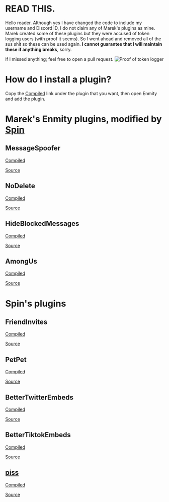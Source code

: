 # READ THIS.
Hello reader. Although yes I have changed the code to include my username and Discord ID, I do not claim any of Marek's plugins as mine. Marek created some of these plugins but they were accused of token logging users (with proof it seems). So I went ahead and removed all of the sus shit so these can be used again. **I cannot guarantee that I will maintain these if anything breaks**, sorry.

If I missed anything; feel free to open a pull request.
![Proof of token logger](https://cdn.spin.rip/r/DiscordDevelopment_7206243177.png)

# How do I install a plugin?
Copy the [Compiled](/#) link under the plugin that you want, then open Enmity and add the plugin.

# Marek's Enmity plugins, modified by [Spin](https://spin.rip)

## MessageSpoofer
[Compiled](https://raw.githubusercontent.com/spinfal/enmity-plugins/master/dist/MessageSpoofer.js)

[Source](https://github.com/spinfal/enmity-plugins/tree/master/MessageSpoofer)
## NoDelete
[Compiled](https://raw.githubusercontent.com/spinfal/enmity-plugins/master/dist/NoDelete.js)

[Source](https://github.com/spinfal/enmity-plugins/tree/master/NoDelete)
## HideBlockedMessages
[Compiled](https://raw.githubusercontent.com/spinfal/enmity-plugins/master/dist/HideBlockedMessages.js)

[Source](https://github.com/spinfal/enmity-plugins/tree/master/HideBlockedMessages)
## AmongUs
[Compiled](https://raw.githubusercontent.com/spinfal/enmity-plugins/master/dist/AmongUs.js)

[Source](https://github.com/spinfal/enmity-plugins/tree/master/AmongUs)

# Spin's plugins

## FriendInvites
[Compiled](https://raw.githubusercontent.com/spinfal/enmity-plugins/master/dist/FriendInvites.js)

[Source](https://github.com/spinfal/enmity-plugins/tree/master/FriendInvites)
## PetPet
[Compiled](https://raw.githubusercontent.com/spinfal/enmity-plugins/master/dist/PetPet.js)

[Source](https://github.com/spinfal/enmity-plugins/tree/master/PetPet)
## BetterTwitterEmbeds
[Compiled](https://raw.githubusercontent.com/spinfal/enmity-plugins/master/dist/BetterTwitterEmbeds.js)

[Source](https://github.com/spinfal/enmity-plugins/tree/master/BetterTwitterEmbeds)
## BetterTiktokEmbeds
[Compiled](https://raw.githubusercontent.com/spinfal/enmity-plugins/master/dist/BetterTiktokEmbeds.js)

[Source](https://github.com/spinfal/enmity-plugins/tree/master/BetterTiktokEmbeds)
## [piss](https://cdn.spin.rip/r/DiscordDevelopment_7702559702.png)
[Compiled](https://raw.githubusercontent.com/spinfal/enmity-plugins/master/dist/piss.js)

[Source](https://github.com/spinfal/enmity-plugins/tree/master/piss)